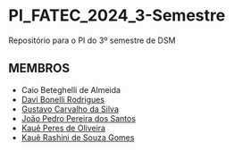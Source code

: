 # PI_FATEC_2024_3-Semestre
Repositório para o PI do 3º semestre de DSM
## MEMBROS
- Caio Beteghelli de Almeida
- [Davi Bonelli Rodrigues](https://github.com/DaviBonelli)
- [Gustavo Carvalho da Silva](https://github.com/G-U-S-T)
- [João Pedro Pereira dos Santos](https://github.com/jp8002)
- [Kauê Peres de Oliveira](https://github.com/KauePO)
- [Kauê Rashini de Souza Gomes](https://github.com/RashiniK) 
